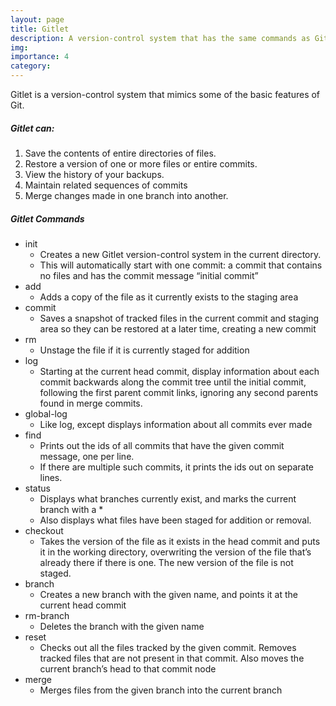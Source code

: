 ```yaml
---
layout: page
title: Gitlet
description: A version-control system that has the same commands as Git, but with an additional command (find)
img:
importance: 4
category:
---
```


Gitlet is a version-control system that mimics some of the basic features of  Git. 

##### Gitlet can:
1. Save the contents of entire directories of files.
2. Restore a version of one or more files or entire commits. 
3. View the history of your backups. 
4. Maintain related sequences of commits
5. Merge changes made in one branch into another.

##### Gitlet Commands
- init
    - Creates a new Gitlet version-control system in the current directory. 
    - This will automatically start with one commit: a commit that contains no files and has the commit message “initial commit”
- add
    - Adds a copy of the file as it currently exists to the staging area
- commit
    - Saves a snapshot of tracked files in the current commit and staging area so they can be restored at a later time, creating a new commit
- rm
    - Unstage the file if it is currently staged for addition
- log
    - Starting at the current head commit, display information about each commit backwards along the commit tree until the initial commit, following the first parent commit links, ignoring any second parents found in merge commits. 
- global-log
    - Like log, except displays information about all commits ever made  
- find
    - Prints out the ids of all commits that have the given commit message, one per line. 
    - If there are multiple such commits, it prints the ids out on separate lines. 
- status
    - Displays what branches currently exist, and marks the current branch with a *
    - Also displays what files have been staged for addition or removal.
- checkout
    - Takes the version of the file as it exists in the head commit and puts it in the working directory, overwriting the version of the file that’s already there if there is one. The new version of the file is not staged.
- branch
    - Creates a new branch with the given name, and points it at the current head commit
- rm-branch
    - Deletes the branch with the given name
- reset
    - Checks out all the files tracked by the given commit. Removes tracked files that are not present in that commit. Also moves the current branch’s head to that commit node
- merge
    - Merges files from the given branch into the current branch
